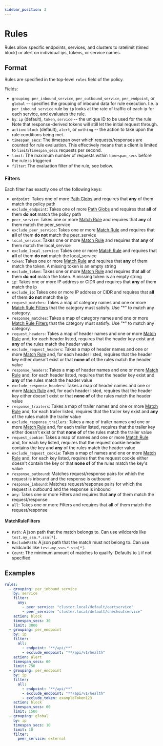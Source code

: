 ```yaml
---
sidebar_position: 3
---
```


# Rules

Rules allow specific endpoints, services, and clusters to ratelimit (timed block) or alert on individual ips, tokens, or service names.

## Format

Rules are specified in the top-level `rules` field of the policy.

Fields:

* `grouping`: `per_inbound_service`, `per_outbound_service`, `per_endpoint`, or `global` -- specifies the grouping of inbound data for rule execution. I.e. a `per_inbound_service` rule by `ip` looks at the rate of traffic of each ip for each service, and evaluates the rule.
* `by`: `ip` (default), `token`, `service` -- the unique ID to be used for the rule. Note that response-derived tokens will still let the initial request through.
* `action`: `block` (default), `alert`, or `nothing` -- the action to take upon the rule conditions being met.
* `timespan_secs`: The timespan over which requests/responses are counted for rule evaluation. This effectively means that a client is limited to `limit`/`timespan_secs` requests per second.
* `limit`: The maximum number of requests within `timespan_secs` before the rule is triggered
* `filter`: The evaluation filter of the rule, see below.

### Filters

Each filter has exactly one of the following keys:

* `endpoint`: Takes one of more [Path Globs](Endpoints/Path%20Globs) and requires that **any** of them match the policy path
* `exclude_endpoint`: Takes one of more [Path Globs](Endpoints/Path%20Globs) and requires that **all** of them **do not** match the policy path
* `peer_service`: Takes one or more [Match Rule](Match%20Rule) and requires that **any** of them match the peer_service
* `exclude_peer_service`: Takes one or more [Match Rule](Match%20Rule) and requires that **all** of them **do not** match the peer_service
* `local_service`: Takes one or more [Match Rule](Match%20Rule) and requires that **any** of them match the local_service
* `exclude_local_service`: Takes one or more [Match Rule](Match%20Rule) and requires that **all** of them **do not** match the local_service
* `token`: Takes one or more [Match Rule](Match%20Rule) and requires that **any** of them match the token. A missing token is an empty string
* `exclude_token`: Takes one or more [Match Rule](Match%20Rule) and requires that **all** of them **do not** match the token. A missing token is an empty string
* `ip`: Takes one or more IP address or CIDR and requires that **any** of them match the ip
* `exclude_ip`: Takes one or more IP address or CIDR and requires that **all** of them **do not** match the ip
* `request_matches`: Takes a map of category names and one or more [Match Rule Filters](Match%20Rule%20Filters) that the category must satisfy. Use "*" to match any category.
* `response_matches`:  Takes a map of category names and one or more [Match Rule Filters](Match%20Rule%20Filters) that the category must satisfy. Use "*" to match any category.
* `request_headers`: Takes a map of header names and one or more [Match Rule](Match%20Rule) and, for each header listed, requires that the header key exist and **any** of the rules match the header value
* `exclude_request_headers`: Takes a map of header names and one or more [Match Rule](Match%20Rule) and, for each header listed, requires that the header key either doesn't exist or that **none of** of the rules match the header value
* `response_headers`: Takes a map of header names and one or more [Match Rule](Match%20Rule) and, for each header listed, requires that the header key exist and **any** of the rules match the header value
* `exclude_response_headers`: Takes a map of header names and one or more [Match Rule](Match%20Rule) and, for each header listed, requires that the header key either doesn't exist or that **none of** of the rules match the header value
* `response_trailers`: Takes a map of trailer names and one or more [Match Rule](Match%20Rule) and, for each trailer listed, requires that the trailer key exist and **any** of the rules match the trailer value
* `exclude_response_trailers`: Takes a map of trailer names and one or more [Match Rule](Match%20Rule) and, for each trailer listed, requires that the trailer key either doesn't exist or that **none of** of the rules match the trailer value
* `request_cookie`: Takes a map of names and one or more [Match Rule](Match%20Rule) and, for each key listed, requires that the request cookie header contains the key and **any** of the rules match the header value
* `exclude_request_cookie`: Takes a map of names and one or more [Match Rule](Match%20Rule) and, for each key listed, requires that the request cookie either doesn't contain the key or that **none of** of the rules match the key's value
* `response_outbound`: Matches request/response pairs for which the request is inbound and the response is outbound
* `response_inbound`: Matches request/response pairs for which the request is outbound and the response is inbound
* `any`: Takes one or more Filters and requires that **any** of them match the request/response
* `all`: Takes one or more Filters and requires that **all** of them match the request/response

#### MatchRuleFilters

* `Path`: A json path that the match belongs to. Can use wildcards like `test.my_ssn.*.ssn[*]`.
* `ExcludePath`: A json path that the match must not belong to. Can use wildcards like `test.my_ssn.*.ssn[*]`.
* `Count`: The minimum amount of matches to qualify. Defaults to `1` if not specified

## Examples

```yaml
rules:
  - grouping: per_inbound_service
    by: service
    filter:
      any:
        - peer_service: "cluster.local/default/cartservice"
        - peer_service: "cluster.local/default/checkoutservice"
    action: block
    timespan_secs: 30
    limit: 3000
  - grouping: per_endpoint
    by: ip
    filter:
      all:
        - endpoint: "**/api/**"
        - exclude_endpoint: "**/api/v1/health"
    action: alert
    timespan_secs: 60
    limit: 750
  - grouping: per_endpoint
    by: ip
    filter:
      all:
        - endpoint: "**/api/**"
        - exclude_endpoint: "**/api/v1/health"
        - exclude_token: exampleToken123
    action: block
    timespan_secs: 60
    limit: 1500
  - grouping: global
    by: ip
    timespan_secs: 10
    limit: 10
    filter:
      peer_service: external
```
